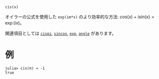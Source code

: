 ```
cis(x)
```

オイラーの公式を使用した `exp(im*x)` のより効率的な方法: $cos(x) + i sin(x) = \exp(i x)$。

関連項目としては [`cispi`](@ref), [`sincos`](@ref), [`exp`](@ref), [`angle`](@ref) があります。

# 例

```jldoctest
julia> cis(π) ≈ -1
true
```

